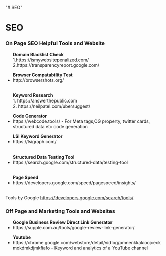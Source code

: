 "# SEO" 
# SEO
<h3> On Page SEO Helpful Tools and Website </h3>
<ul><b>Domain Blacklist Check  </b> <br/>
1.https://ismywebsitepenalized.com/ <br/>
2.https://transparencyreport.google.com/ <br/>
  </ul>
<ul><b> Browser Compatability Test </b> <br/>
<li>http://browsershots.org/ </li><br/>
  </ul>
  <ul><b> Keyword Research </b><br/>
  1. https://answerthepublic.com <br/>
  2. https://neilpatel.com/ubersuggest/ <br/> </ul>
<ul><b>Code Generator</b><br/>
  <li>https://webcode.tools/ - For Meta tags,OG property, twitter cards, structured data etc code generation <br/></li>
  </ul>
 <ul><b> LSI Keyword Generator</b><br/>  
  <li> https://lsigraph.com/ </li><br/>
</ul> 
 <ul><b> Structured Data Testing Tool </b></br>
  <li>https://search.google.com/structured-data/testing-tool</li><br/>
  </ul>
  <ul><b> Page Speed </b><br/>
  <li>https://developers.google.com/speed/pagespeed/insights/ </li><br/>
  </ul>
  
  Tools by Google
  https://developers.google.com/search/tools/
  
  
  <h3> Off Page and Marketing Tools and Websites</h3>
 <ul><b> Google Business Review Direct Link Generator</b> <br/>
<li> https://supple.com.au/tools/google-review-link-generator/ </li>
  </ul>
  
  <ul><b> Youtube</b><br/>
  <li>https://chrome.google.com/webstore/detail/vidlog/pmnenkkakioojceckmokdmkdjmkfiafo - Keyword and analytics of a YouTube channel</li><br/>
  </ul>
